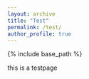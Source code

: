 ```yaml
---
layout: archive
title: "Test"
permalink: /test/
author_profile: true
---
```


{% include base_path %}


this is a testpage